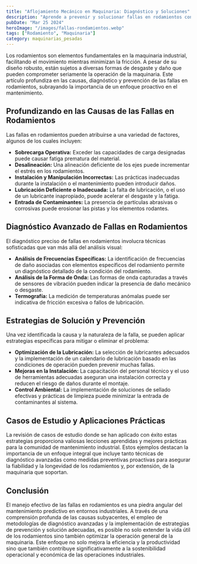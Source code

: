 ```yaml
---
title: "Aflojamiento Mecánico en Maquinaria: Diagnóstico y Soluciones"
description: "Aprende a prevenir y solucionar fallas en rodamientos con este artículo detallado. Descubre técnicas de diagnóstico y mantenimiento predictivo para mejorar la durabilidad y eficiencia de tu maquinaria."
pubDate: "Mar 25 2024"
heroImage: "/images/fallas-rondamientos.webp"
tags: ["Rodamiento", "Maquinaria"]
category: maquinarias_pesadas
---
```


Los rodamientos son elementos fundamentales en la maquinaria industrial, facilitando el movimiento mientras minimizan la fricción. A pesar de su diseño robusto, están sujetos a diversas formas de desgaste y daño que pueden comprometer seriamente la operación de la maquinaria. Este artículo profundiza en las causas, diagnóstico y prevención de las fallas en rodamientos, subrayando la importancia de un enfoque proactivo en el mantenimiento.

## Profundizando en las Causas de las Fallas en Rodamientos

Las fallas en rodamientos pueden atribuirse a una variedad de factores, algunos de los cuales incluyen:

- **Sobrecarga Operativa:** Exceder las capacidades de carga designadas puede causar fatiga prematura del material.
- **Desalineación:** Una alineación deficiente de los ejes puede incrementar el estrés en los rodamientos.
- **Instalación y Manipulación Incorrectas:** Las prácticas inadecuadas durante la instalación o el mantenimiento pueden introducir daños.
- **Lubricación Deficiente o Inadecuada:** La falta de lubricación, o el uso de un lubricante inapropiado, puede acelerar el desgaste y la fatiga.
- **Entrada de Contaminantes:** La presencia de partículas abrasivas o corrosivas puede erosionar las pistas y los elementos rodantes.

## Diagnóstico Avanzado de Fallas en Rodamientos

El diagnóstico preciso de fallas en rodamientos involucra técnicas sofisticadas que van más allá del análisis visual:

- **Análisis de Frecuencias Específicas:** La identificación de frecuencias de daño asociadas con elementos específicos del rodamiento permite un diagnóstico detallado de la condición del rodamiento.
- **Análisis de la Forma de Onda:** Las formas de onda capturadas a través de sensores de vibración pueden indicar la presencia de daño mecánico o desgaste.
- **Termografía:** La medición de temperaturas anómalas puede ser indicativa de fricción excesiva o fallos de lubricación.

## Estrategias de Solución y Prevención

Una vez identificada la causa y la naturaleza de la falla, se pueden aplicar estrategias específicas para mitigar o eliminar el problema:

- **Optimización de la Lubricación:** La selección de lubricantes adecuados y la implementación de un calendario de lubricación basado en las condiciones de operación pueden prevenir muchas fallas.
- **Mejoras en la Instalación:** La capacitación del personal técnico y el uso de herramientas adecuadas aseguran una instalación correcta y reducen el riesgo de daños durante el montaje.
- **Control Ambiental:** La implementación de soluciones de sellado efectivas y prácticas de limpieza puede minimizar la entrada de contaminantes al sistema.

## Casos de Estudio y Aplicaciones Prácticas

La revisión de casos de estudio donde se han aplicado con éxito estas estrategias proporciona valiosas lecciones aprendidas y mejores prácticas para la comunidad de mantenimiento industrial. Estos ejemplos destacan la importancia de un enfoque integral que incluye tanto técnicas de diagnóstico avanzadas como medidas preventivas proactivas para asegurar la fiabilidad y la longevidad de los rodamientos y, por extensión, de la maquinaria que soportan.

## Conclusión

El manejo efectivo de las fallas en rodamientos es una piedra angular del mantenimiento predictivo en entornos industriales. A través de una comprensión profunda de las causas subyacentes, el empleo de metodologías de diagnóstico avanzadas y la implementación de estrategias de prevención y solución adecuadas, es posible no solo extender la vida útil de los rodamientos sino también optimizar la operación general de la maquinaria. Este enfoque no solo mejora la eficiencia y la productividad sino que también contribuye significativamente a la sostenibilidad operacional y económica de las operaciones industriales.
